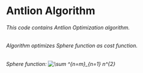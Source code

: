 # Antlion Algorithm
###### This code contains Antlion Optimization algorithm.
###### Algorithm optimizes Sphere function as cost function.
###### Sphere function: <img src="https://latex.codecogs.com/svg.image?\sum&space;^{n=m}_{n=1}&space;n^{2}&space;&space;" title="\sum ^{n=m}_{n=1} n^{2} " />
